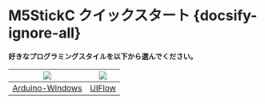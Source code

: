 # M5StickC クイックスタート {docsify-ignore-all}

**好きなプログラミングスタイルを以下から選んでください。**

<img src="assets/img/windows-logo.png"> | <img src="assets/img/uiflow-logo.png">
---|---
[Arduino-Windows](ja/quick_start/m5stickc/m5stickc_quick_start_with_arduino_Windows) | [UIFlow](ja/quick_start/m5stickc/m5stickc_quick_start_with_uiflow)

